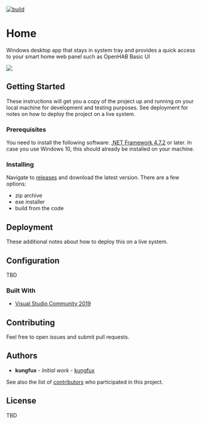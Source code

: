 [![build](https://ci.appveyor.com/api/projects/status/rokl6yurcf3hv1kt/branch/master?svg=true)](https://ci.appveyor.com/api/projects/status/rokl6yurcf3hv1kt/branch/master?svg=true)

# Home

Windows desktop app that stays in system tray and provides a quick access to your smart home web panel such as OpenHAB Basic UI

![](https://user-images.githubusercontent.com/10548881/80051701-8204f780-8521-11ea-85c4-393e29eabf3a.png)

## Getting Started

These instructions will get you a copy of the project up and running on your local machine for development and testing purposes. See deployment for notes on how to deploy the project on a live system.

### Prerequisites

You need to install the following software: [.NET Framework 4.7.2](https://dotnet.microsoft.com/download/dotnet-framework/net472) or later. In case you use Windows 10, this should already be installed on your machine.

### Installing

Navigate to [releases](https://github.com/kungfux/home/releases) and download the latest version. There are a few options:
* zip archive
* exe installer
* build from the code

## Deployment

These additional notes about how to deploy this on a live system.

## Configuration

TBD

### Built With

* [Visual Studio Community 2019](https://visualstudio.microsoft.com/vs/express/)

## Contributing

Feel free to open issues and submit pull requests.

## Authors

* **kungfux** - *Initial work* - [kungfux](https://github.com/kungfux)

See also the list of [contributors](https://github.com/home/contributors) who participated in this project.

## License

TBD
